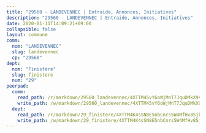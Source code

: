 ```yaml
---
title: "29560 - LANDEVENNEC | Entraide, Annonces, Initiatives"
description: "29560 - LANDEVENNEC | Entraide, Annonces, Initiatives"
date: 2020-01-11T14:09:21+09:00
collapsible: false
layout: commune
comm:
  nom: "LANDEVENNEC"
  slug: landevennec
  cp: "29560"
dept:
  nom: "Finistère"
  slug: finistere
  num: "29"
peerpad:
  comm:
    read_path: /r/markdown/29560_landevennec/4XTTM45vY6oWjMnT7JquDMkX9VH54wS3AawnP7D3mkvvgxNYL
    write_path: /w/markdown/29560_landevennec/4XTTM45vY6oWjMnT7JquDMkX9VH54wS3AawnP7D3mkvvgxNYL-K3TgUE4Cke87XgrZ8ukUDs73pZepTZefoEZbUuxEwon9CbY8QjNSQVd94ArhN1QfBBn12g7womU9JW15XA8BPTNUmYZEDhWBQCwsisV2k7sHASivTW3M1kGHpNc3e6FY6UatpgmS
  dept:
    read_path: /r/markdown/29_finistere/4XTTM4K4sSN8E5nbCnrs5W4MfHv8SjkZXZkMiZwJKZCUFreuC
    write_path: /w/markdown/29_finistere/4XTTM4K4sSN8E5nbCnrs5W4MfHv8SjkZXZkMiZwJKZCUFreuC-K3TgUmttHvLKDBu5vxQ3oPzTia91UxXiaB3vEFjsHJiDiJD9aQfr6ibvcPa75Eo3oX7ob78s9tVxCKrtPM9bLAmDziVCSFjEgZbp3rqL8Ji8Q5aZhxfTcqkGX75WxHS6TQxtiQQ6
---
```



